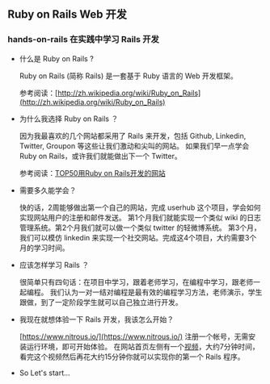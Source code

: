 ## Ruby on Rails Web 开发

### hands-on-rails 在实践中学习 Rails 开发

* 什么是 Ruby on Rails ?

  Ruby on Rails (简称 Rails) 是一套基于 Ruby 语言的 Web 开发框架。
  
  参考阅读：[http://zh.wikipedia.org/wiki/Ruby_on_Rails](http://zh.wikipedia.org/wiki/Ruby_on_Rails)

* 为什么我选择 Ruby on Rails ？

  因为我最喜欢的几个网站都采用了 Rails 来开发，包括 Github, Linkedin, Twitter, Groupon 等这些让我们激动和尖叫的网站。
  如果我们早一点学会 Ruby on Rails，或许我们就能做出下一个 Twitter。

  参考阅读：[TOP50用Ruby on Rails开发的网站](http://developer.51cto.com/art/200904/121203_all.htm)

* 需要多久能学会？

  快的话，2周能够做出第一个自己的网站，完成 userhub 这个项目，学会如何实现网站用户的注册和邮件发送。
  第1个月我们就能实现一个类似 wiki 的日志管理系统。第2个月我们就可以做一个类似 twitter 的轻微博系统。
  第3个月，我们可以模仿 linkedin 来实现一个社交网站。完成这4个项目，大约需要3个月的学习时间。

* 应该怎样学习 Rails ？

  很简单只有四句话：在项目中学习，跟着老师学习，在编程中学习，跟老师一起编程。
  我们认为一对一结对编程是最有效的编程学习方法，老师演示，学生跟做，到了一定阶段学生就可以自己独立进行开发。

* 我现在就想体验一下 Rails 开发，我该怎么开始？

  [https://www.nitrous.io/](https://www.nitrous.io/) 注册一个帐号，无需安装运行环境，即可开始体验。
  在网站首页左侧有一个[视频](https://www.youtube.com/embed/u6Qu9T5lRqI?hd=1)，大约7分钟时间，看完这个视频然后再花大约15分钟你就可以实现你的第一个 Rails 程序。
  
* So Let's start...
